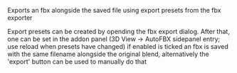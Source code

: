 Exports an fbx alongside the saved file using export presets from the fbx exporter

Export presets can be created by opending the fbx export dialog.
After that, one can be set in the addon panel (3D View -> AutoFBX sidepanel entry; use reload when presets have changed)
if enabled is ticked an fbx is saved with the same filename alongside the original blend, 
alternatively the 'export' button can be used to manually do that
